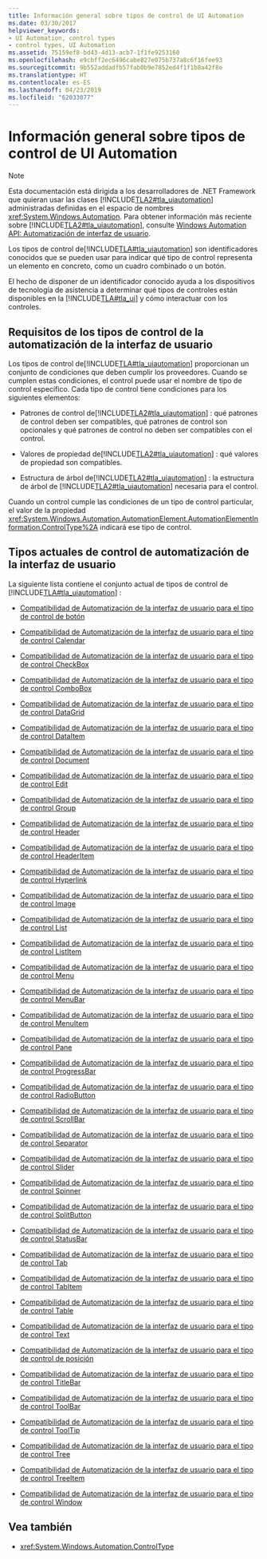 ```yaml
---
title: Información general sobre tipos de control de UI Automation
ms.date: 03/30/2017
helpviewer_keywords:
- UI Automation, control types
- control types, UI Automation
ms.assetid: 75159ef8-bd43-4d13-acb7-1f1fe9253160
ms.openlocfilehash: e9cbff2ec6496cabe827e075b737a8c6f16fee93
ms.sourcegitcommit: 9b552addadfb57fab0b9e7852ed4f1f1b8a42f8e
ms.translationtype: HT
ms.contentlocale: es-ES
ms.lasthandoff: 04/23/2019
ms.locfileid: "62033077"
---
```

# <a name="ui-automation-control-types-overview"></a>Información general sobre tipos de control de UI Automation
> [!NOTE]
>  Esta documentación está dirigida a los desarrolladores de .NET Framework que quieran usar las clases [!INCLUDE[TLA2#tla_uiautomation](../../../includes/tla2sharptla-uiautomation-md.md)] administradas definidas en el espacio de nombres <xref:System.Windows.Automation>. Para obtener información más reciente sobre [!INCLUDE[TLA2#tla_uiautomation](../../../includes/tla2sharptla-uiautomation-md.md)], consulte [Windows Automation API: Automatización de interfaz de usuario](https://go.microsoft.com/fwlink/?LinkID=156746).  
  
 Los tipos de control de[!INCLUDE[TLA#tla_uiautomation](../../../includes/tlasharptla-uiautomation-md.md)] son identificadores conocidos que se pueden usar para indicar qué tipo de control representa un elemento en concreto, como un cuadro combinado o un botón.  
  
 El hecho de disponer de un identificador conocido ayuda a los dispositivos de tecnología de asistencia a determinar qué tipos de controles están disponibles en la [!INCLUDE[TLA#tla_ui](../../../includes/tlasharptla-ui-md.md)] y cómo interactuar con los controles.  
  
<a name="UI_Automation_Control_Type_Requisites"></a>   
## <a name="ui-automation-control-type-requisites"></a>Requisitos de los tipos de control de la automatización de la interfaz de usuario  
 Los tipos de control de[!INCLUDE[TLA#tla_uiautomation](../../../includes/tlasharptla-uiautomation-md.md)] proporcionan un conjunto de condiciones que deben cumplir los proveedores. Cuando se cumplen estas condiciones, el control puede usar el nombre de tipo de control específico. Cada tipo de control tiene condiciones para los siguientes elementos:  
  
- Patrones de control de[!INCLUDE[TLA2#tla_uiautomation](../../../includes/tla2sharptla-uiautomation-md.md)] : qué patrones de control deben ser compatibles, qué patrones de control son opcionales y qué patrones de control no deben ser compatibles con el control.  
  
- Valores de propiedad de[!INCLUDE[TLA2#tla_uiautomation](../../../includes/tla2sharptla-uiautomation-md.md)] : qué valores de propiedad son compatibles.  
  
- Estructura de árbol de[!INCLUDE[TLA2#tla_uiautomation](../../../includes/tla2sharptla-uiautomation-md.md)] : la estructura de árbol de [!INCLUDE[TLA2#tla_uiautomation](../../../includes/tla2sharptla-uiautomation-md.md)] necesaria para el control.  
  
 Cuando un control cumple las condiciones de un tipo de control particular, el valor de la propiedad <xref:System.Windows.Automation.AutomationElement.AutomationElementInformation.ControlType%2A> indicará ese tipo de control.  
  
<a name="Current_UI_Automation_Control_Types"></a>   
## <a name="current-ui-automation-control-types"></a>Tipos actuales de control de automatización de la interfaz de usuario  
 La siguiente lista contiene el conjunto actual de tipos de control de [!INCLUDE[TLA#tla_uiautomation](../../../includes/tlasharptla-uiautomation-md.md)] :  
  
- [Compatibilidad de Automatización de la interfaz de usuario para el tipo de control de botón](../../../docs/framework/ui-automation/ui-automation-support-for-the-button-control-type.md)  
  
- [Compatibilidad de Automatización de la interfaz de usuario para el tipo de control Calendar](../../../docs/framework/ui-automation/ui-automation-support-for-the-calendar-control-type.md)  
  
- [Compatibilidad de Automatización de la interfaz de usuario para el tipo de control CheckBox](../../../docs/framework/ui-automation/ui-automation-support-for-the-checkbox-control-type.md)  
  
- [Compatibilidad de Automatización de la interfaz de usuario para el tipo de control ComboBox](../../../docs/framework/ui-automation/ui-automation-support-for-the-combobox-control-type.md)  
  
- [Compatibilidad de Automatización de la interfaz de usuario para el tipo de control DataGrid](../../../docs/framework/ui-automation/ui-automation-support-for-the-datagrid-control-type.md)  
  
- [Compatibilidad de Automatización de la interfaz de usuario para el tipo de control DataItem](../../../docs/framework/ui-automation/ui-automation-support-for-the-dataitem-control-type.md)  
  
- [Compatibilidad de Automatización de la interfaz de usuario para el tipo de control Document](../../../docs/framework/ui-automation/ui-automation-support-for-the-document-control-type.md)  
  
- [Compatibilidad de Automatización de la interfaz de usuario para el tipo de control Edit](../../../docs/framework/ui-automation/ui-automation-support-for-the-edit-control-type.md)  
  
- [Compatibilidad de Automatización de la interfaz de usuario para el tipo de control Group](../../../docs/framework/ui-automation/ui-automation-support-for-the-group-control-type.md)  
  
- [Compatibilidad de Automatización de la interfaz de usuario para el tipo de control Header](../../../docs/framework/ui-automation/ui-automation-support-for-the-header-control-type.md)  
  
- [Compatibilidad de Automatización de la interfaz de usuario para el tipo de control HeaderItem](../../../docs/framework/ui-automation/ui-automation-support-for-the-headeritem-control-type.md)  
  
- [Compatibilidad de Automatización de la interfaz de usuario para el tipo de control Hyperlink](../../../docs/framework/ui-automation/ui-automation-support-for-the-hyperlink-control-type.md)  
  
- [Compatibilidad de Automatización de la interfaz de usuario para el tipo de control Image](../../../docs/framework/ui-automation/ui-automation-support-for-the-image-control-type.md)  
  
- [Compatibilidad de Automatización de la interfaz de usuario para el tipo de control List](../../../docs/framework/ui-automation/ui-automation-support-for-the-list-control-type.md)  
  
- [Compatibilidad de Automatización de la interfaz de usuario para el tipo de control ListItem](../../../docs/framework/ui-automation/ui-automation-support-for-the-listitem-control-type.md)  
  
- [Compatibilidad de Automatización de la interfaz de usuario para el tipo de control Menu](../../../docs/framework/ui-automation/ui-automation-support-for-the-menu-control-type.md)  
  
- [Compatibilidad de Automatización de la interfaz de usuario para el tipo de control MenuBar](../../../docs/framework/ui-automation/ui-automation-support-for-the-menubar-control-type.md)  
  
- [Compatibilidad de Automatización de la interfaz de usuario para el tipo de control MenuItem](../../../docs/framework/ui-automation/ui-automation-support-for-the-menuitem-control-type.md)  
  
- [Compatibilidad de Automatización de la interfaz de usuario para el tipo de control Pane](../../../docs/framework/ui-automation/ui-automation-support-for-the-pane-control-type.md)  
  
- [Compatibilidad de Automatización de la interfaz de usuario para el tipo de control ProgressBar](../../../docs/framework/ui-automation/ui-automation-support-for-the-progressbar-control-type.md)  
  
- [Compatibilidad de Automatización de la interfaz de usuario para el tipo de control RadioButton](../../../docs/framework/ui-automation/ui-automation-support-for-the-radiobutton-control-type.md)  
  
- [Compatibilidad de Automatización de la interfaz de usuario para el tipo de control ScrollBar](../../../docs/framework/ui-automation/ui-automation-support-for-the-scrollbar-control-type.md)  
  
- [Compatibilidad de Automatización de la interfaz de usuario para el tipo de control Separator](../../../docs/framework/ui-automation/ui-automation-support-for-the-separator-control-type.md)  
  
- [Compatibilidad de Automatización de la interfaz de usuario para el tipo de control Slider](../../../docs/framework/ui-automation/ui-automation-support-for-the-slider-control-type.md)  
  
- [Compatibilidad de Automatización de la interfaz de usuario para el tipo de control Spinner](../../../docs/framework/ui-automation/ui-automation-support-for-the-spinner-control-type.md)  
  
- [Compatibilidad de Automatización de la interfaz de usuario para el tipo de control SplitButton](../../../docs/framework/ui-automation/ui-automation-support-for-the-splitbutton-control-type.md)  
  
- [Compatibilidad de Automatización de la interfaz de usuario para el tipo de control StatusBar](../../../docs/framework/ui-automation/ui-automation-support-for-the-statusbar-control-type.md)  
  
- [Compatibilidad de Automatización de la interfaz de usuario para el tipo de control Tab](../../../docs/framework/ui-automation/ui-automation-support-for-the-tab-control-type.md)  
  
- [Compatibilidad de Automatización de la interfaz de usuario para el tipo de control TabItem](../../../docs/framework/ui-automation/ui-automation-support-for-the-tabitem-control-type.md)  
  
- [Compatibilidad de Automatización de la interfaz de usuario para el tipo de control Table](../../../docs/framework/ui-automation/ui-automation-support-for-the-table-control-type.md)  
  
- [Compatibilidad de Automatización de la interfaz de usuario para el tipo de control Text](../../../docs/framework/ui-automation/ui-automation-support-for-the-text-control-type.md)  
  
- [Compatibilidad de Automatización de la interfaz de usuario para el tipo de control de posición](../../../docs/framework/ui-automation/ui-automation-support-for-the-thumb-control-type.md)  
  
- [Compatibilidad de Automatización de la interfaz de usuario para el tipo de control TitleBar](../../../docs/framework/ui-automation/ui-automation-support-for-the-titlebar-control-type.md)  
  
- [Compatibilidad de Automatización de la interfaz de usuario para el tipo de control ToolBar](../../../docs/framework/ui-automation/ui-automation-support-for-the-toolbar-control-type.md)  
  
- [Compatibilidad de Automatización de la interfaz de usuario para el tipo de control ToolTip](../../../docs/framework/ui-automation/ui-automation-support-for-the-tooltip-control-type.md)  
  
- [Compatibilidad de Automatización de la interfaz de usuario para el tipo de control Tree](../../../docs/framework/ui-automation/ui-automation-support-for-the-tree-control-type.md)  
  
- [Compatibilidad de Automatización de la interfaz de usuario para el tipo de control TreeItem](../../../docs/framework/ui-automation/ui-automation-support-for-the-treeitem-control-type.md)  
  
- [Compatibilidad de Automatización de la interfaz de usuario para el tipo de control Window](../../../docs/framework/ui-automation/ui-automation-support-for-the-window-control-type.md)  
  
## <a name="see-also"></a>Vea también

- <xref:System.Windows.Automation.ControlType>
